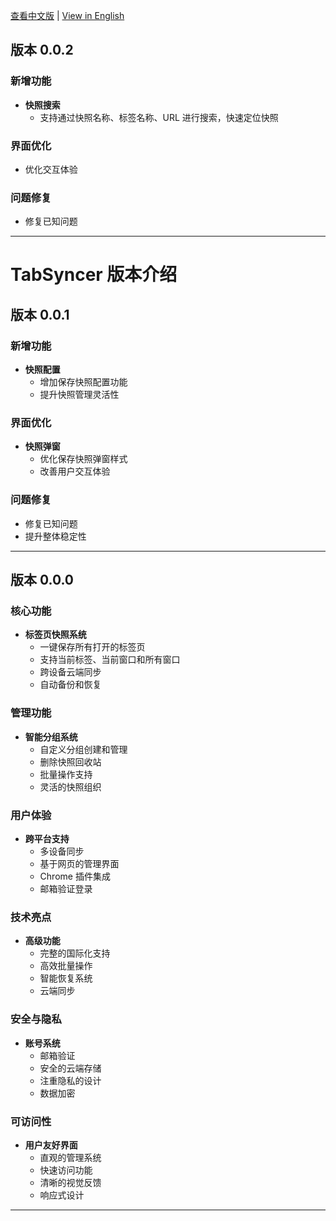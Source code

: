 [查看中文版](VERSION.zh.md) | [View in English](VERSION.md) 

## 版本 0.0.2
### 新增功能
- **快照搜索**
  - 支持通过快照名称、标签名称、URL 进行搜索，快速定位快照

### 界面优化
- 优化交互体验

### 问题修复
- 修复已知问题

---

# TabSyncer 版本介绍

## 版本 0.0.1
### 新增功能
- **快照配置**
  - 增加保存快照配置功能
  - 提升快照管理灵活性

### 界面优化
- **快照弹窗**
  - 优化保存快照弹窗样式
  - 改善用户交互体验

### 问题修复
- 修复已知问题
- 提升整体稳定性

---

## 版本 0.0.0

### 核心功能
- **标签页快照系统**
  - 一键保存所有打开的标签页
  - 支持当前标签、当前窗口和所有窗口
  - 跨设备云端同步
  - 自动备份和恢复

### 管理功能
- **智能分组系统**
  - 自定义分组创建和管理
  - 删除快照回收站
  - 批量操作支持
  - 灵活的快照组织

### 用户体验
- **跨平台支持**
  - 多设备同步
  - 基于网页的管理界面
  - Chrome 插件集成
  - 邮箱验证登录

### 技术亮点
- **高级功能**
  - 完整的国际化支持
  - 高效批量操作
  - 智能恢复系统
  - 云端同步

### 安全与隐私
- **账号系统**
  - 邮箱验证
  - 安全的云端存储
  - 注重隐私的设计
  - 数据加密

### 可访问性
- **用户友好界面**
  - 直观的管理系统
  - 快速访问功能
  - 清晰的视觉反馈
  - 响应式设计

---

